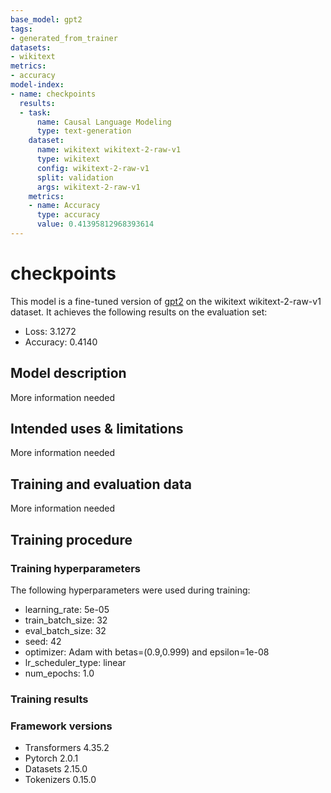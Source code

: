 ```yaml
---
base_model: gpt2
tags:
- generated_from_trainer
datasets:
- wikitext
metrics:
- accuracy
model-index:
- name: checkpoints
  results:
  - task:
      name: Causal Language Modeling
      type: text-generation
    dataset:
      name: wikitext wikitext-2-raw-v1
      type: wikitext
      config: wikitext-2-raw-v1
      split: validation
      args: wikitext-2-raw-v1
    metrics:
    - name: Accuracy
      type: accuracy
      value: 0.41395812968393614
---
```


<!-- This model card has been generated automatically according to the information the Trainer had access to. You
should probably proofread and complete it, then remove this comment. -->

# checkpoints

This model is a fine-tuned version of [gpt2](https://huggingface.co/gpt2) on the wikitext wikitext-2-raw-v1 dataset.
It achieves the following results on the evaluation set:
- Loss: 3.1272
- Accuracy: 0.4140

## Model description

More information needed

## Intended uses & limitations

More information needed

## Training and evaluation data

More information needed

## Training procedure

### Training hyperparameters

The following hyperparameters were used during training:
- learning_rate: 5e-05
- train_batch_size: 32
- eval_batch_size: 32
- seed: 42
- optimizer: Adam with betas=(0.9,0.999) and epsilon=1e-08
- lr_scheduler_type: linear
- num_epochs: 1.0

### Training results



### Framework versions

- Transformers 4.35.2
- Pytorch 2.0.1
- Datasets 2.15.0
- Tokenizers 0.15.0
